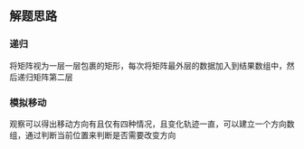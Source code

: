## 解题思路

### 递归

将矩阵视为一层一层包裹的矩形，每次将矩阵最外层的数据加入到结果数组中，然后递归矩阵第二层


### 模拟移动

观察可以得出移动方向有且仅有四种情况，且变化轨迹一直，可以建立一个方向数组，通过判断当前位置来判断是否需要改变方向
